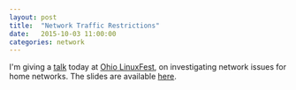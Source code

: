 ```yaml
---
layout: post
title:  "Network Traffic Restrictions"
date:   2015-10-03 11:00:00
categories: network
---
```


I'm giving a [talk](https://ohiolinux.org/sessions/detecting-characterizing-and-circumventing-network-traffic-restrictions)
today at [Ohio LinuxFest](https://ohiolinux.org/), on investigating network issues for home networks.
The slides are available [here](https://docs.google.com/presentation/d/1qShH1xoh1GvMmjGOApN6TWfBq00yE77py_SCazcWAKk/edit?usp=sharing).
